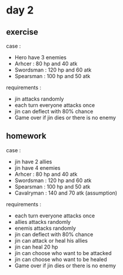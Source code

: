 # day 2

## exercise
case :
* Hero have 3 enemies
* Arhcer : 80 hp and 40 atk
* Swordsman : 120 hp and 60 atk
* Spearsman : 100 hp and 50 atk

requirements :
* jin attacks randomly
* each turn everyone attacks once
* jin can deflect with 80% chance
* Game over if jin dies or there is no enemy

## homework
case :
* jin have 2 allies
* jin have 4 enemies
* Arhcer : 80 hp and 40 atk
* Swordsman : 120 hp and 60 atk
* Spearsman : 100 hp and 50 atk
* Cavalryman : 140 and 70 atk (assumption)

requirements :
* each turn everyone attacks once
* allies attacks randomly
* enemis attacks randomly
* jin can deflect with 80% chance
* jin can attack or heal his allies
* jin can heal 20 hp
* jin can choose who want to be attacked
* jin can choose who want to be healed
* Game over if jin dies or there is no enemy
